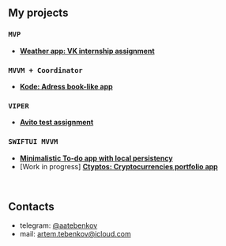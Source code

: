 ## My projects
### `MVP`
- **<a href="https://github.com/hosaruzu/vk-internship-assignment">Weather app: VK internship assignment</a>**
### `MVVM + Coordinator`
- **<a href="https://github.com/hosaruzu/kodeapp">Kode: Adress book-like app</a>**
### `VIPER`
- **<a href="https://github.com/hosaruzu/viper-assignment">Avito test assignment</a>**
### `SWIFTUI MVVM`
- **<a href="https://github.com/hosaruzu/swiftui-todo">Minimalistic To-do app with local persistency</a>**
- [Work in progress] **<a href="https://github.com/hosaruzu/cryptos">Ctyptos: Cryptocurrencies portfolio app</a>**
<br/>

## Contacts
- telegram: <a href="https://t.me/aatebenkov">@aatebenkov</a>
- mail: artem.tebenkov@icloud.com
